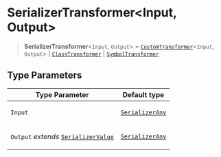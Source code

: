 # SerializerTransformer\<Input, Output\>

> **SerializerTransformer**\<`Input`, `Output`\> = [`CustomTransformer`](CustomTransformer.md)\<`Input`, `Output`\> \| [`ClassTransformer`](ClassTransformer.md) \| [`SymbolTransformer`](SymbolTransformer.md)

## Type Parameters

<table>
<thead>
<tr>
<th>Type Parameter</th>
<th>Default type</th>
</tr>
</thead>
<tbody>
<tr>
<td>

`Input`

</td>
<td>

[`SerializerAny`](SerializerAny.md)

</td>
</tr>
<tr>
<td>

`Output` _extends_ [`SerializerValue`](SerializerValue.md)

</td>
<td>

[`SerializerAny`](SerializerAny.md)

</td>
</tr>
</tbody>
</table>
